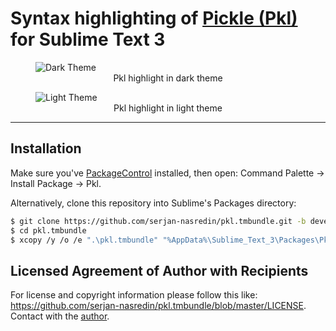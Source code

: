 # Syntax highlighting of [Pickle (Pkl)][1] for Sublime Text 3

<figure>
  <img type="image/png" src="https://raw.githubusercontent.com/serjan-nasredin/pkl.tmbundle//master/screenshots/dark-theme.png" alt="Dark Theme"/>
  <div align=center><figcaption>Pkl highlight in dark theme</figcaption></div>
</figure>
<figure>
  <img type="image/png" src="https://raw.githubusercontent.com/serjan-nasredin/pkl.tmbundle/master/screenshots/light-theme.png" alt="Light Theme"/>
  <div align=center><figcaption>Pkl highlight in light theme</figcaption></div>
</figure>

---

## Installation

Make sure you've [PackageControl](https://packagecontrol.io/) installed, then open: Command Palette &rarr; Install Package &rarr; Pkl.

Alternatively, clone this repository into Sublime's Packages directory:

```sh
$ git clone https://github.com/serjan-nasredin/pkl.tmbundle.git -b develop
$ cd pkl.tmbundle
$ xcopy /y /o /e ".\pkl.tmbundle" "%AppData%\Sublime_Text_3\Packages\Pkl"
```

## Licensed Agreement of Author with Recipients

For license and copyright information please follow this like: <https://github.com/serjan-nasredin/pkl.tmbundle/blob/master/LICENSE>.
Contact with the [author](https://serjan-nasredin.is-a.dev/).


<!-- External links: -->
[1]: https://pkl-lang.org/
